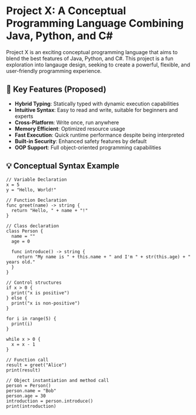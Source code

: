 # Project X: A Conceptual Programming Language Combining Java, Python, and C#

Project X is an exciting conceptual programming language that aims to blend the best features of Java, Python, and C#. This project is a fun exploration into langauge design, seeking to create a powerful, flexible, and user-friendly programming experience.

## 🚀 Key Features (Proposed)

- **Hybrid Typing**: Statically typed with dynamic execution capabilities
- **Intuitive Syntax**: Easy to read and write, suitable for beginners and experts
- **Cross-Platform**: Write once, run anywhere
- **Memory Efficient**: Optimized resource usage
- **Fast Execution**: Quick runtime performance despite being interpreted
- **Built-in Security**: Enhanced safety features by default
- **OOP Support**: Full object-oriented programming capabilities

## 💡 Conceptual Syntax Example

```
// Variable Declaration
x = 5
y = "Hello, World!"

// Function Declaration
func greet(name) -> string {
  return "Hello, " + name + "!"
}

// Class declaration
class Person {
  name = ""
  age = 0

  func introduce() -> string {
    return "My name is " + this.name + " and I'm " + str(this.age) + " years old."
  }
}

// Control structures
if x > 0 {
  print("x is positive")
} else {
  print("x is non-positive")
}

for i in range(5) {
  print(i)
}

while x > 0 {
  x = x - 1
}

// Function call
result = greet("Alice")
print(result)

// Object instantiation and method call
person = Person()
person.name = "Bob"
person.age = 30
introduction = person.introduce()
print(introduction) 
```
